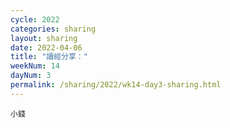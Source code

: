 ```yaml
---
cycle: 2022
categories: sharing
layout: sharing
date: 2022-04-06
title: "讀經分享："
weekNum: 14
dayNum: 3
permalink: /sharing/2022/wk14-day3-sharing.html
---
```


[](https://eccseattle.github.io/media/sharing/2022/wk014/2022-04-06-bin.m4a)

`小錢`
